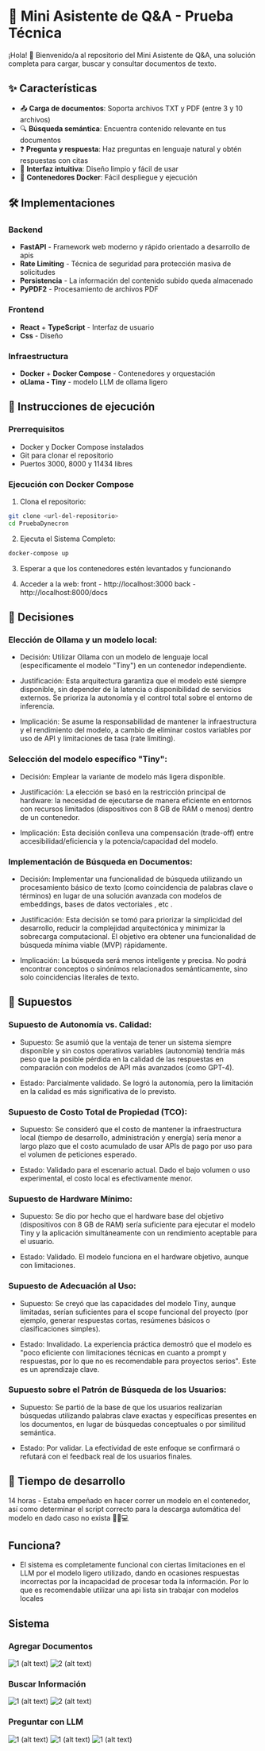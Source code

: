 # 🚀 Mini Asistente de Q&A - Prueba Técnica

¡Hola! 👋 Bienvenido/a al repositorio del Mini Asistente de Q&A, una solución completa para cargar, buscar y consultar documentos de texto.

## ✨ Características

- 📤 **Carga de documentos**: Soporta archivos TXT y PDF (entre 3 y 10 archivos)
- 🔍 **Búsqueda semántica**: Encuentra contenido relevante en tus documentos
- ❓ **Pregunta y respuesta**: Haz preguntas en lenguaje natural y obtén respuestas con citas
- 🎨 **Interfaz intuitiva**: Diseño limpio y fácil de usar
- 🐳 **Contenedores Docker**: Fácil despliegue y ejecución

## 🛠️ Implementaciones

### Backend
- **FastAPI** - Framework web moderno y rápido orientado a desarrollo de apis
- **Rate Limiting** - Técnica de seguridad para protección masiva de solicitudes
- **Persistencia** - La información del contenido subido queda almacenado
- **PyPDF2** - Procesamiento de archivos PDF

### Frontend
- **React** + **TypeScript** - Interfaz de usuario
- **Css** - Diseño

### Infraestructura
- **Docker** + **Docker Compose** - Contenedores y orquestación
- **oLlama - Tiny** - modelo LLM de ollama ligero

## 🚀 Instrucciones de ejecución

### Prerrequisitos
- Docker y Docker Compose instalados
- Git para clonar el repositorio
- Puertos 3000, 8000 y 11434 libres

### Ejecución con Docker Compose

1. Clona el repositorio:
```bash
git clone <url-del-repositorio>
cd PruebaDynecron
```

2. Ejecuta el Sistema Completo:
```bash
docker-compose up
```

3. Esperar a que los contenedores estén levantados y funcionando

4. Acceder a la web: 
   front - http://localhost:3000 
   back - http://localhost:8000/docs

## 🚀 Decisiones

### Elección de Ollama y un modelo local:

- Decisión: Utilizar Ollama con un modelo de lenguaje local (específicamente el modelo "Tiny") en un contenedor independiente.

- Justificación: Esta arquitectura garantiza que el modelo esté siempre disponible, sin depender de la latencia o disponibilidad de servicios externos. Se prioriza la autonomía y el control total sobre el entorno de inferencia.

- Implicación: Se asume la responsabilidad de mantener la infraestructura y el rendimiento del modelo, a cambio de eliminar costos variables por uso de API y limitaciones de tasa (rate limiting).

### Selección del modelo específico "Tiny":

- Decisión: Emplear la variante de modelo más ligera disponible.

- Justificación: La elección se basó en la restricción principal de hardware: la necesidad de ejecutarse de manera eficiente en entornos con recursos limitados (dispositivos con 8 GB de RAM o menos) dentro de un contenedor.

- Implicación: Esta decisión conlleva una compensación (trade-off) entre accesibilidad/eficiencia y la potencia/capacidad del modelo.

### Implementación de Búsqueda en Documentos:

- Decisión: Implementar una funcionalidad de búsqueda utilizando un procesamiento básico de texto (como coincidencia de palabras clave o términos) en lugar de una solución avanzada con modelos de embeddings, bases de datos vectoriales , etc .

- Justificación: Esta decisión se tomó para priorizar la simplicidad del desarrollo, reducir la complejidad arquitectónica y minimizar la sobrecarga computacional. El objetivo era obtener una funcionalidad de búsqueda mínima viable (MVP) rápidamente.

- Implicación: La búsqueda será menos inteligente y precisa. No podrá encontrar conceptos o sinónimos relacionados semánticamente, sino solo coincidencias literales de texto.

## 🚀 Supuestos

###    Supuesto de Autonomía vs. Calidad:

- Supuesto: Se asumió que la ventaja de tener un sistema siempre disponible y sin costos operativos variables (autonomía) tendría más peso que la posible pérdida en la calidad de las respuestas en comparación con modelos de API más avanzados (como GPT-4).

- Estado: Parcialmente validado. Se logró la autonomía, pero la limitación en la calidad es más significativa de lo previsto.

###    Supuesto de Costo Total de Propiedad (TCO):

- Supuesto: Se consideró que el costo de mantener la infraestructura local (tiempo de desarrollo, administración y energía) sería menor a largo plazo que el costo acumulado de usar APIs de pago por uso para el volumen de peticiones esperado.

- Estado: Validado para el escenario actual. Dado el bajo volumen o uso experimental, el costo local es efectivamente menor.

###    Supuesto de Hardware Mínimo:

- Supuesto: Se dio por hecho que el hardware base del objetivo (dispositivos con 8 GB de RAM) sería suficiente para ejecutar el modelo Tiny y la aplicación simultáneamente con un rendimiento aceptable para el usuario.

- Estado: Validado. El modelo funciona en el hardware objetivo, aunque con limitaciones.

###    Supuesto de Adecuación al Uso:

- Supuesto: Se creyó que las capacidades del modelo Tiny, aunque limitadas, serían suficientes para el scope funcional del proyecto (por ejemplo, generar respuestas cortas, resúmenes básicos o clasificaciones simples).

- Estado: Invalidado. La experiencia práctica demostró que el modelo es "poco eficiente con limitaciones técnicas en cuanto a prompt y respuestas, por lo que no es recomendable para proyectos serios". Este es un aprendizaje clave.

### Supuesto sobre el Patrón de Búsqueda de los Usuarios:

- Supuesto: Se partió de la base de que los usuarios realizarían búsquedas utilizando palabras clave exactas y específicas presentes en los documentos, en lugar de búsquedas conceptuales o por similitud semántica.

- Estado: Por validar. La efectividad de este enfoque se confirmará o refutará con el feedback real de los usuarios finales.

## 🚀 Tiempo de desarrollo

14 horas - Estaba empeñado en hacer correr un modelo en el contenedor, así como determinar el script correcto para la descarga automática del modelo en dado caso no exista 🤪🐳💻

## Funciona?

- El sistema es completamente funcional con ciertas limitaciones en el LLM por el modelo ligero utilizado, dando en ocasiones respuestas incorrectas por la incapacidad de procesar toda la información. Por lo que es recomendable utilizar una api lista sin trabajar con modelos locales

## Sistema

### Agregar Documentos

![1 (alt text)](Fotos%20Q&A/Agregar%20Documentos.JPG)
![2 (alt text)](Fotos%20Q&A/Agregar%20Documentos%20Funcional.JPG)

### Buscar Información

![1 (alt text)](Fotos%20Q&A/Buscar%20Documentos.JPG)
![2 (alt text)](Fotos%20Q&A/Buscar%20Documentos%20Funcional.JPG)

### Preguntar con LLM

![1 (alt text)](Fotos%20Q&A/Pregunta%20IA.JPG)
![1 (alt text)](Fotos%20Q&A/Pregunta%20IA%20Funcional%201.JPG)
![1 (alt text)](Fotos%20Q&A/Pregunta%20IA%20Funcional%202.JPG)